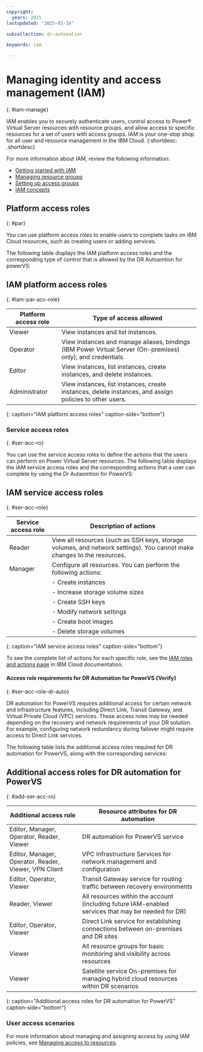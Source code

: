 ```yaml
---
copyright:
  years: 2025
lastupdated: "2025-01-16"

subcollection: dr-automation

keywords: iam

---
```


# Managing identity and access management (IAM)
{: #iam-manage}

IAM enables you to securely authenticate users, control access to Power® Virtual Server resources with resource groups, and allow access to specific resources for a set of users with access groups. IAM is your one-stop shop for all user and resource management in the IBM Cloud.
{:shortdesc: .shortdesc}

For more information about IAM, review the following information:

- [Getting started with IAM](https://cloud.ibm.com/docs/account?topic=account-access-getstarted)
- [Managing resource groups](https://cloud.ibm.com/docs/account?topic=account-rgs)
- [Setting up access groups](https://cloud.ibm.com/docs/account?topic=account-groups&interface=ui)
- [IAM concepts](https://cloud.ibm.com/docs/account?topic=account-iamoverview)

## Platform access roles
{: #par}

You can use platform access roles to enable users to complete tasks on IBM Cloud resources, such as creating users or adding services.

The following table displays the IAM platform access roles and the corresponding type of control that is allowed by the DR Autoamtion for powerVS:

## IAM platform access roles
{: #iam-par-acc-role}

| Platform access role | Type of access allowed                                                                                   |
|----------------------|----------------------------------------------------------------------------------------------------------|
| Viewer               | View instances and list instances.                                                                       |
| Operator             | View instances and manage aliases, bindings (IBM Power Virtual Server (On-premises) only), and credentials. |
| Editor               | View instances, list instances, create instances, and delete instances.                                  |
| Administrator        | View instances, list instances, create instances, delete instances, and assign policies to other users.   |
{: caption="IAM platform access roles" caption-side="bottom"}

### Service access roles
{: #ser-acc-ro}

You can use the service access roles to define the actions that the users can perform on Power Virtual Server resources. The following table displays the IAM service access roles and the corresponding actions that a user can complete by using the Dr Autaomtion for PowerVS:

## IAM service access roles
{: #ser-acc-role}

| Service access role | Description of actions                                                                                                                  |
|---------------------|-----------------------------------------------------------------------------------------------------------------------------------------|
| Reader              | View all resources (such as SSH keys, storage volumes, and network settings). You cannot make changes to the resources.                |
| Manager             | Configure all resources. You can perform the following actions:                                   |
|                     | - Create instances                                                                                                                      |
|                     | - Increase storage volume sizes                                                                                                         |
|                     | - Create SSH keys                                                                                                                       |
|                     | - Modify network settings                                                                                                               |
|                     | - Create boot images                                                                                                                    |
|                     | - Delete storage volumes |
{: caption="IAM service access roles" caption-side="bottom"}

To see the complete list of actions for each specific role, see the [IAM roles and actions page](https://cloud.ibm.com/docs/account?topic=account-iam-service-roles-actions#power-iaas-roles) in IBM Cloud documentation.

#### Access role requirements for DR Automation for PowerVS {Verify}
{: #ser-acc-role-dr-auto}


DR automation for PowerVS requires additional access for certain network and infrastructure features, including Direct Link, Transit Gateway, and Virtual Private Cloud (VPC) services. These access roles may be needed depending on the recovery and network requirements of your DR solution. For example, configuring network redundancy during failover might require access to Direct Link services.

The following table lists the additional access roles required for DR automation for PowerVS, along with the corresponding services:

## Additional access roles for DR automation for PowerVS
{: #add-ser-acc-ro}

| Additional access role                     | Resource attributes for DR automation                                                                           |
|--------------------------------------------|------------------------------------------------------------------------------------------------------------------|
| Editor, Manager, Operator, Reader, Viewer  | DR automation for PowerVS service                                                                               |
| Editor, Manager, Operator, Reader, Viewer, VPN Client | VPC Infrastructure Services for network management and configuration                                 |
| Editor, Operator, Viewer                   | Transit Gateway service for routing traffic between recovery environments                                        |
| Reader, Viewer                             | All resources within the account (including future IAM-enabled services that may be needed for DR)              |
| Editor, Operator, Viewer                   | Direct Link service for establishing connections between on-premises and DR sites                               |
| Viewer                                     | All resource groups for basic monitoring and visibility across resources                                        |
| Viewer                                     | Satellite service On-premises for managing hybrid cloud resources within DR scenarios                           |
{: caption="Additional access roles for DR automation for PowerVS" caption-side="bottom"}


### User access scenarios

For more information about managing and assigning access by using IAM policies, see [Managing access to resources](https://cloud.ibm.com/docs/account?topic=account-iamusermanpol).
